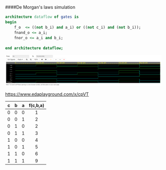 ####De Morgan's laws simulation

```vhdl
architecture dataflow of gates is
begin
    f_o  <= ((not b_i) and a_i) or ((not c_i) and (not b_i));
    fnand_o <= a_i;
    fnor_o <= a_i and b_i;

end architecture dataflow;
```

![Simulace De Morgan's laws](Images/demorgansim.png)

https://www.edaplayground.com/x/cpVT

| **c** | **b** |**a** | **f(c,b,a)** |
| :-: | :-: | :-: | :-: |
| 0 | 0 | 0 | 1 |  
| 0 | 0 | 1 | 2 |   
| 0 | 1 | 0 | 2 |   
| 0 | 1 | 1 | 3 |  
| 1 | 0 | 0 | 4 |   
| 1 | 0 | 1 | 5 |   
| 1 | 1 | 0 | 6 |    
| 1 | 1 | 1 | 9 |  